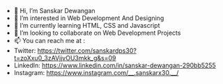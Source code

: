 - 👋 Hi, I’m Sanskar Dewangan
- 👀 I’m interested in Web Development And Designing
- 🌱 I’m currently learning HTML, CSS and Javascript
- 💞️ I’m looking to collaborate on Web Development Projects
- 📫 You can reach me at :
- Twitter: https://twitter.com/sanskardps30?t=zoXxu0_3zAVjjvOU3mkk_g&s=09
- LinkedIn: https://www.linkedin.com/in/sanskar-dewangan-290bb5255
- Instagram: https://www.instagram.com/__.sanskarx30.__/

<!---
Sanskarrrrr30/Sanskarrrrr30 is a ✨ special ✨ repository because its `README.md` (this file) appears on your GitHub profile.
You can click the Preview link to take a look at your changes.
--->
